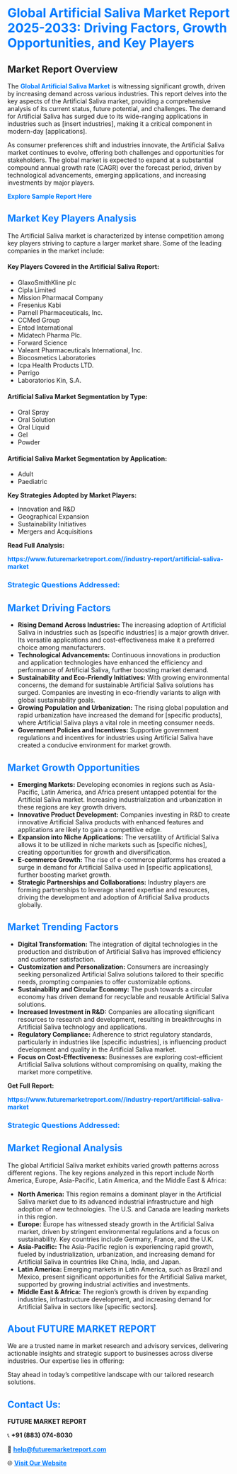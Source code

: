 <h1 style="color: #007BFF;">Global Artificial Saliva Market Report 2025-2033: Driving Factors, Growth Opportunities, and Key Players</h1>

<section id="overview">
<h2>Market Report Overview</h2>
<p>The <a href="https://www.futuremarketreport.com//industry-report/artificial-saliva-market" style="color: #007BFF; text-decoration: none;"><strong>Global Artificial Saliva Market</strong></a> is witnessing significant growth, driven by increasing demand across various industries. This report delves into the key aspects of the Artificial Saliva market, providing a comprehensive analysis of its current status, future potential, and challenges. The demand for Artificial Saliva has surged due to its wide-ranging applications in industries such as [insert industries], making it a critical component in modern-day [applications].</p>
<p>As consumer preferences shift and industries innovate, the Artificial Saliva market continues to evolve, offering both challenges and opportunities for stakeholders. The global market is expected to expand at a substantial compound annual growth rate (CAGR) over the forecast period, driven by technological advancements, emerging applications, and increasing investments by major players.</p>
</section>

<section id="overview">
<p><a href="https://www.futuremarketreport.com//request-sample/reportId=85987" style="color: #007BFF; text-decoration: none;"><strong>Explore Sample Report Here</strong></a></p>
</section>

<section id="key-players">
<h2 style="color: #007BFF;">Market Key Players Analysis</h2>
<p>The Artificial Saliva market is characterized by intense competition among key players striving to capture a larger market share. Some of the leading companies in the market include:</p>
<h4>Key Players Covered in the Artificial Saliva Report:</h4>
<ul><li>GlaxoSmithKline plc</li><li>Cipla Limited</li><li>Mission Pharmacal Company</li><li>Fresenius Kabi</li><li>Parnell Pharmaceuticals, Inc.</li><li>CCMed Group</li><li>Entod International</li><li>Midatech Pharma Plc.</li><li>Forward Science</li><li>Valeant Pharmaceuticals International, Inc.</li><li>Biocosmetics Laboratories</li><li>Icpa Health Products LTD.</li><li>Perrigo</li><li>Laboratorios Kin, S.A.</li></ul>
<h4>Artificial Saliva Market Segmentation by Type:</h4>
<ul><li>Oral Spray</li><li>Oral Solution</li><li>Oral Liquid</li><li>Gel</li><li>Powder</li></ul>

<h4>Artificial Saliva Market Segmentation by Application:</h4>
<ul><li>Adult</li><li>Paediatric</li></ul>
<p><strong>Key Strategies Adopted by Market Players:</strong></p>
<ul>
<li>Innovation and R&D</li>
<li>Geographical Expansion</li>
<li>Sustainability Initiatives</li>
<li>Mergers and Acquisitions</li>
</ul>
</section>

<section>
<p><strong>Read Full Analysis: </strong></p><a href="https://www.futuremarketreport.com//industry-report/artificial-saliva-market" style="color: #007BFF; text-decoration: none;"><strong>https://www.futuremarketreport.com//industry-report/artificial-saliva-market</strong></a>
<h3 style="color: #007BFF;">Strategic Questions Addressed:</h3>
</section>

<section id="driving-factors">
<h2 style="color: #007BFF;">Market Driving Factors</h2>
<ul>
<li><strong>Rising Demand Across Industries:</strong> The increasing adoption of Artificial Saliva in industries such as [specific industries] is a major growth driver. Its versatile applications and cost-effectiveness make it a preferred choice among manufacturers.</li>
<li><strong>Technological Advancements:</strong> Continuous innovations in production and application technologies have enhanced the efficiency and performance of Artificial Saliva, further boosting market demand.</li>
<li><strong>Sustainability and Eco-Friendly Initiatives:</strong> With growing environmental concerns, the demand for sustainable Artificial Saliva solutions has surged. Companies are investing in eco-friendly variants to align with global sustainability goals.</li>
<li><strong>Growing Population and Urbanization:</strong> The rising global population and rapid urbanization have increased the demand for [specific products], where Artificial Saliva plays a vital role in meeting consumer needs.</li>
<li><strong>Government Policies and Incentives:</strong> Supportive government regulations and incentives for industries using Artificial Saliva have created a conducive environment for market growth.</li>
</ul>
</section>

<section id="growth-opportunities">
<h2 style="color: #007BFF;">Market Growth Opportunities</h2>
<ul>
<li><strong>Emerging Markets:</strong> Developing economies in regions such as Asia-Pacific, Latin America, and Africa present untapped potential for the Artificial Saliva market. Increasing industrialization and urbanization in these regions are key growth drivers.</li>
<li><strong>Innovative Product Development:</strong> Companies investing in R&D to create innovative Artificial Saliva products with enhanced features and applications are likely to gain a competitive edge.</li>
<li><strong>Expansion into Niche Applications:</strong> The versatility of Artificial Saliva allows it to be utilized in niche markets such as [specific niches], creating opportunities for growth and diversification.</li>
<li><strong>E-commerce Growth:</strong> The rise of e-commerce platforms has created a surge in demand for Artificial Saliva used in [specific applications], further boosting market growth.</li>
<li><strong>Strategic Partnerships and Collaborations:</strong> Industry players are forming partnerships to leverage shared expertise and resources, driving the development and adoption of Artificial Saliva products globally.</li>
</ul>
</section>

<section id="trending-factors">
<h2 style="color: #007BFF;">Market Trending Factors</h2>
<ul>
<li><strong>Digital Transformation:</strong> The integration of digital technologies in the production and distribution of Artificial Saliva has improved efficiency and customer satisfaction.</li>
<li><strong>Customization and Personalization:</strong> Consumers are increasingly seeking personalized Artificial Saliva solutions tailored to their specific needs, prompting companies to offer customizable options.</li>
<li><strong>Sustainability and Circular Economy:</strong> The push towards a circular economy has driven demand for recyclable and reusable Artificial Saliva solutions.</li>
<li><strong>Increased Investment in R&D:</strong> Companies are allocating significant resources to research and development, resulting in breakthroughs in Artificial Saliva technology and applications.</li>
<li><strong>Regulatory Compliance:</strong> Adherence to strict regulatory standards, particularly in industries like [specific industries], is influencing product development and quality in the Artificial Saliva market.</li>
<li><strong>Focus on Cost-Effectiveness:</strong> Businesses are exploring cost-efficient Artificial Saliva solutions without compromising on quality, making the market more competitive.</li>
</ul>
</section>

<section>
<p><strong>Get Full Report: </strong></p><a href="https://www.futuremarketreport.com//industry-report/artificial-saliva-market" style="color: #007BFF; text-decoration: none;"><strong>https://www.futuremarketreport.com//industry-report/artificial-saliva-market</strong></a>
<h3 style="color: #007BFF;">Strategic Questions Addressed:</h3>
</section>


<section id="regional-analysis">
<h2 style="color: #007BFF;">Market Regional Analysis</h2>
<p>The global Artificial Saliva market exhibits varied growth patterns across different regions. The key regions analyzed in this report include North America, Europe, Asia-Pacific, Latin America, and the Middle East & Africa:</p>
<ul>
<li><strong>North America:</strong> This region remains a dominant player in the Artificial Saliva market due to its advanced industrial infrastructure and high adoption of new technologies. The U.S. and Canada are leading markets in this region.</li>
<li><strong>Europe:</strong> Europe has witnessed steady growth in the Artificial Saliva market, driven by stringent environmental regulations and a focus on sustainability. Key countries include Germany, France, and the U.K.</li>
<li><strong>Asia-Pacific:</strong> The Asia-Pacific region is experiencing rapid growth, fueled by industrialization, urbanization, and increasing demand for Artificial Saliva in countries like China, India, and Japan.</li>
<li><strong>Latin America:</strong> Emerging markets in Latin America, such as Brazil and Mexico, present significant opportunities for the Artificial Saliva market, supported by growing industrial activities and investments.</li>
<li><strong>Middle East & Africa:</strong> The region’s growth is driven by expanding industries, infrastructure development, and increasing demand for Artificial Saliva in sectors like [specific sectors].</li>
</ul>
</section>

<footer>
<h2 style="color: #007BFF;">About FUTURE MARKET REPORT</h2>
<p>We are a trusted name in market research and advisory services, delivering actionable insights and strategic support to businesses across diverse industries. Our expertise lies in offering:</p>

<p>Stay ahead in today’s competitive landscape with our tailored research solutions.</p>

<h2 style="color: #007BFF;">Contact Us:</h2>
<p><strong>FUTURE MARKET REPORT</strong></p>
<p>📞 <strong>+91 (883) 074-8030</strong></p>
<p>📧 <strong><a href="mailto:help@futuremarketreport.com" style="color: #007BFF;">help@futuremarketreport.com</a></strong></p>
<p>🌐 <strong><a href="https://www.futuremarketreport.com/" style="color: #007BFF;">Visit Our Website</a></strong></p>
</footer>